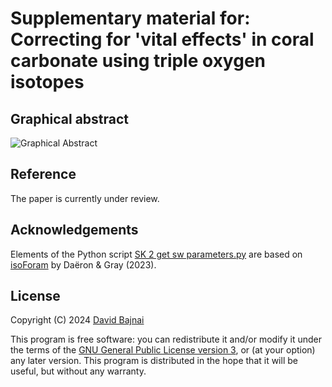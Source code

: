 # Supplementary material for:</br>Correcting for 'vital effects' in coral carbonate using triple oxygen isotopes

## Graphical abstract
![Graphical Abstract](./SK%20Graphical%20Abstract.png)

## Reference
The paper is currently under review.

## Acknowledgements
Elements of the Python script [SK 2 get sw parameters.py](./SK%2%get%sw%parameters.py) are based on [isoForam](https://github.com/mdaeron/isoForam) by Daëron & Gray (2023).

## License
Copyright (C) 2024 <a href="https://davidbajnai.eu">David Bajnai</a>

This program is free software: you can redistribute it and/or modify
it under the terms of the [GNU General Public License version 3](LICENSE), or (at your option) any later version. This program is distributed in the hope that it will be useful,
but without any warranty.